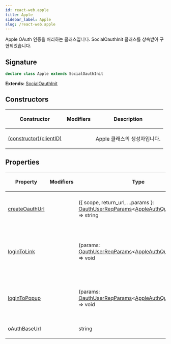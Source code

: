```yaml
---
id: react-web.apple
title: Apple
sidebar_label: Apple
slug: /react-web.apple
---
```






Apple OAuth 인증을 처리하는 클래스입니다. SocialOauthInit 클래스를 상속받아 구현되었습니다.

## Signature

```typescript
declare class Apple extends SocialOauthInit 
```
**Extends:** [SocialOauthInit](./react-web.socialoauthinit)

## Constructors

<table><thead><tr><th>

Constructor


</th><th>

Modifiers


</th><th>

Description


</th></tr></thead>
<tbody><tr><td>

[(constructor)(clientID)](./react-web.apple._constructor_)


</td><td>


</td><td>

Apple 클래스의 생성자입니다.


</td></tr>
</tbody></table>

## Properties

<table><thead><tr><th>

Property


</th><th>

Modifiers


</th><th>

Type


</th><th>

Description


</th></tr></thead>
<tbody><tr><td>

[createOauthUrl](./react-web.apple.createoauthurl)


</td><td>


</td><td>

(\{ scope, return_url, ...params \}: [OauthUserReqParams](./react-web.oauthuserreqparams)&lt;[AppleAuthQueryParams](./react-web.appleauthqueryparams)&gt;) =&gt; string


</td><td>

OAuth 인증 URL을 생성합니다.


</td></tr>
<tr><td>

[loginToLink](./react-web.apple.logintolink)


</td><td>


</td><td>

(params: [OauthUserReqParams](./react-web.oauthuserreqparams)&lt;[AppleAuthQueryParams](./react-web.appleauthqueryparams)&gt;) =&gt; void


</td><td>

로그인을 위한 OAuth 인증 링크로 리다이렉트합니다.


</td></tr>
<tr><td>

[loginToPopup](./react-web.apple.logintopopup)


</td><td>


</td><td>

(params: [OauthUserReqParams](./react-web.oauthuserreqparams)&lt;[AppleAuthQueryParams](./react-web.appleauthqueryparams)&gt;) =&gt; void


</td><td>

로그인을 위한 OAuth 인증 팝업을 엽니다.


</td></tr>
<tr><td>

[oAuthBaseUrl](./react-web.apple.oauthbaseurl)


</td><td>


</td><td>

string


</td><td>


</td></tr>
</tbody></table>
